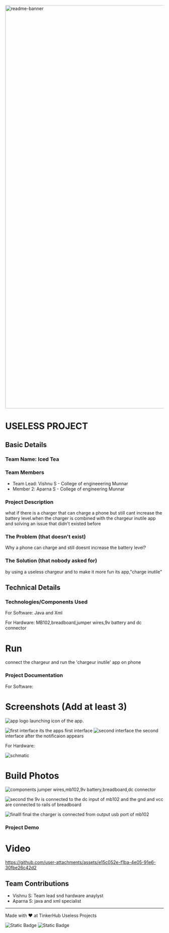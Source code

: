 
<img width="1280" alt="readme-banner" src="https://github.com/user-attachments/assets/35332e92-44cb-425b-9dff-27bcf1023c6c">

# USELESS PROJECT


## Basic Details
### Team Name: Iced Tea


### Team Members
- Team Lead: Vishnu S - College of engineeering Munnar
- Member 2: Aparna S - College of engineering Munnar
  

### Project Description
what if there is a charger that can charge a phone but still cant increase the battery level.when the charger is combined with  the chargeur inutile app and solving an issue that didn't existed before

### The Problem (that doesn't exist)
Why a phone can charge and still doesnt increase the battery level? 


### The Solution (that nobody asked for)
by using a useless chargeur and to make it more fun its app,"charge inutile"

## Technical Details
### Technologies/Components Used
For Software:
Java and Xml

For Hardware:
MB102,breadboard,jumper wires,9v battery and dc connector


# Run
connect the chargeur and run the 'chargeur inutile' app on phone


### Project Documentation
For Software:

# Screenshots (Add at least 3)
![app logo](https://github.com/user-attachments/assets/16d8a8fa-aeae-4eaf-ade9-b7b474243742)
launching icon of the app.

![first interface](https://github.com/user-attachments/assets/76537108-9c7b-43dc-912f-c2473157b4dd)
its the apps first interface
![second interface](https://github.com/user-attachments/assets/f2ecf345-5be1-447e-aeb6-8a3572c56ba1)
the second interface after the notificaion appears

For Hardware:


![schmatic](https://github.com/user-attachments/assets/2cf4dc05-6b0f-482e-9803-9c2fef1ac227)

# Build Photos
![components](https://github.com/user-attachments/assets/263f59f0-a759-4d54-acda-8fd83acba88a)
jumper wires,mb102,9v battery,breadboard,dc connector


![second](https://github.com/user-attachments/assets/574c7f20-fb04-482c-bb92-714f0d17a8db)
the 9v is connected to the dc input of mb102 and the gnd and vcc are connected to rails of breadboard

![finalll](https://github.com/user-attachments/assets/93565c71-1376-443e-8a80-93402cde7cd5)
final the charger is connected from output usb port of mb102

### Project Demo
# Video


https://github.com/user-attachments/assets/e15c052e-f1ba-4e05-91e6-30fbe26c42d2



## Team Contributions
- Vishnu S: Team lead snd hardware anaylyst
- Aparna S: java and xml specialist


---
Made with ❤️ at TinkerHub Useless Projects 

![Static Badge](https://img.shields.io/badge/TinkerHub-24?color=%23000000&link=https%3A%2F%2Fwww.tinkerhub.org%2F)
![Static Badge](https://img.shields.io/badge/UselessProject--24-24?link=https%3A%2F%2Fwww.tinkerhub.org%2Fevents%2FQ2Q1TQKX6Q%2FUseless%2520Projects)



